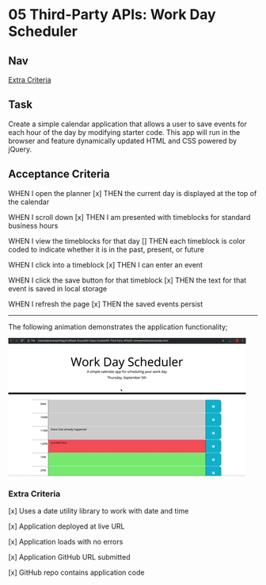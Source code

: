 # 05 Third-Party APIs: Work Day Scheduler

## Nav

[Extra Criteria](#extra-criteria)

## Task

Create a simple calendar application that allows a user to save events for each hour of the day by modifying starter code. This app will run in the browser and feature dynamically updated HTML and CSS powered by jQuery.

## Acceptance Criteria

WHEN I open the planner
[x] THEN the current day is displayed at the top of the calendar

WHEN I scroll down
[x] THEN I am presented with timeblocks for standard business hours

WHEN I view the timeblocks for that day
[] THEN each timeblock is color coded to indicate whether it is in the past, present, or future

WHEN I click into a timeblock
[x] THEN I can enter an event

WHEN I click the save button for that timeblock
[x] THEN the text for that event is saved in local storage

WHEN I refresh the page
[x] THEN the saved events persist

---

The following animation demonstrates the application functionality;

![A user clicks on slots on the color-coded calendar and edits the events.](./Assets/05-third-party-apis-homework-demo.gif)

### Extra Criteria

[x] Uses a date utility library to work with date and time

[x] Application deployed at live URL

[x] Application loads with no errors

[x] Application GitHub URL submitted

[x] GitHub repo contains application code
